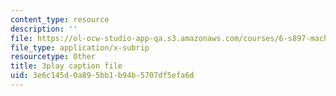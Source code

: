 ```yaml
---
content_type: resource
description: ''
file: https://ol-ocw-studio-app-qa.s3.amazonaws.com/courses/6-s897-machine-learning-for-healthcare-spring-2019/3e6c145d0a895bb1b94b5707df5efa6d_zYgkr0KfWM0.vtt
file_type: application/x-subrip
resourcetype: Other
title: 3play caption file
uid: 3e6c145d-0a89-5bb1-b94b-5707df5efa6d
---
```

